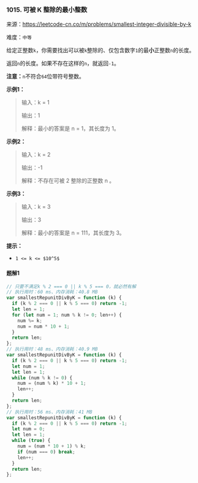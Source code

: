 ### 1015. 可被 K 整除的最小整数

来源：<https://leetcode-cn.co/m/problems/smallest-integer-divisible-by-k>

难度：`中等`

给定正整数`k`，你需要找出可以被`k`整除的、仅包含数字`1`的最**小**正整数`n`的长度。

返回`n`的长度。如果不存在这样的`n`，就返回`-1`。

**注意：**`n`不符合`64`位带符号整数。

**示例1：**

> 输入：k = 1
>
> 输出：1
>
> 解释：最小的答案是 n = 1，其长度为 1。

**示例2：**

> 输入：k = 2
>
> 输出：-1
>
> 解释：不存在可被 2 整除的正整数 n 。

**示例3：**

> 输入：k = 3
>
> 输出：3
>
> 解释：最小的答案是 n = 111，其长度为 3。

**提示：**

- `1 <= k <= $10^5$`

<!-- tabs:start -->

#### **题解1**

```javascript
// 只要不满足k % 2 === 0 || k % 5 === 0，就必然有解
// 执行用时：60 ms、内存消耗：40.8 MB
var smallestRepunitDivByK = function (k) {
  if (k % 2 === 0 || k % 5 === 0) return -1;
  let len = 1;
  for (let num = 1; num % k != 0; len++) {
    num %= k;
    num = num * 10 + 1;
  }
  return len;
};
// 执行用时：48 ms、内存消耗：40.9 MB
var smallestRepunitDivByK = function (k) {
  if (k % 2 === 0 || k % 5 === 0) return -1;
  let num = 1;
  let len = 1;
  while (num % k != 0) {
    num = (num % k) * 10 + 1;
    len++;
  }
  return len;
};
// 执行用时：56 ms、内存消耗：41 MB
var smallestRepunitDivByK = function (k) {
  if (k % 2 === 0 || k % 5 === 0) return -1;
  let num = 0;
  let len = 1;
  while (true) {
    num = (num * 10 + 1) % k;
    if (num === 0) break;
    len++;
  }
  return len;
};
```

<!-- tabs:end -->
